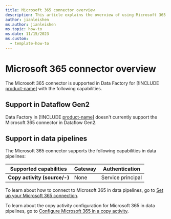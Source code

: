 ```yaml
---
title: Microsoft 365 connector overview
description: This article explains the overview of using Microsoft 365.
author: jianleishen
ms.author: jianleishen
ms.topic: how-to
ms.date: 11/15/2023
ms.custom:
  - template-how-to
---
```


# Microsoft 365 connector overview

The Microsoft 365 connector is supported in Data Factory for [!INCLUDE [product-name](../includes/product-name.md)] with the following capabilities.

## Support in Dataflow Gen2

Data Factory in [!INCLUDE [product-name](../includes/product-name.md)] doesn't currently support the Microsoft 365 connector in Dataflow Gen2.

## Support in data pipelines

The Microsoft 365 connector supports the following capabilities in data pipelines:

| Supported capabilities | Gateway | Authentication |
| --- | --- | ---|
| **Copy activity (source/-)** | None | Service principal |

To learn about how to connect to Microsoft 365 in data pipelines, go to [Set up your Microsoft 365 connection](connector-microsoft-365.md#set-up-your-connection-in-a-data-pipeline).

To learn about the copy activity configuration for Microsoft 365 in data pipelines, go to [Configure Microsoft 365 in a copy activity](connector-microsoft-365-copy-activity.md).
